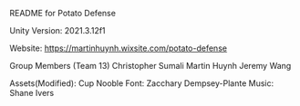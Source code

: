 README for Potato Defense

Unity Version: 2021.3.12f1

Website: https://martinhuynh.wixsite.com/potato-defense


Group Members (Team 13)
Christopher Sumali
Martin Huynh
Jeremy Wang

Assets(Modified): Cup Nooble
Font: Zacchary Dempsey-Plante
Music: Shane Ivers
